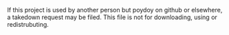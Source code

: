 If this project is used by another person but poydoy on github or elsewhere, a takedown request may be filed. This file is not for downloading, using or redistrubuting.
